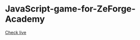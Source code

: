 # JavaScript-game-for-ZeForge-Academy

[Check live](https://amarcatovic.github.io/JavaScript-game-for-ZeForge-Academy/)
